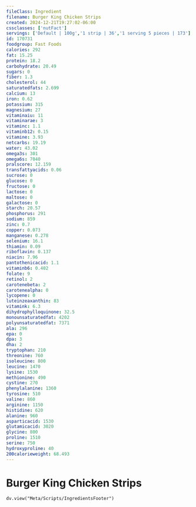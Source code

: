 ```yaml
---
fileClass: Ingredient
filename: Burger King Chicken Strips
created: 2024-12-21T19:27:02-06:00
cssclasses: ['nutFact']
servings: ['Default | 100g','1 strip | 36','1 serving 5 pieces | 173']
id: 170731
foodgroup: Fast Foods
calories: 292
fat: 15.25
protein: 18.2
carbohydrate: 20.49
sugars: 0
fiber: 1.3
cholesterol: 44
saturatedfats: 2.699
calcium: 13
iron: 0.62
potassium: 315
magnesium: 27
vitaminaiu: 11
vitaminarae: 3
vitaminc: 1.1
vitaminb12: 0.15
vitamine: 3.93
netcarbs: 19.19
water: 43.02
omega3s: 301
omega6s: 7040
pralscore: 12.159
transfattyacids: 0.06
sucrose: 0
glucose: 0
fructose: 0
lactose: 0
maltose: 0
galactose: 0
starch: 20.57
phosphorus: 291
sodium: 859
zinc: 0.7
copper: 0.073
manganese: 0.278
selenium: 16.1
thiamin: 0.09
riboflavin: 0.137
niacin: 7.96
pantothenicacid: 1.1
vitaminb6: 0.402
folate: 9
retinol: 2
carotenebeta: 2
carotenealpha: 0
lycopene: 0
luteinzeaxanthin: 83
vitamink: 6.3
dihydrophylloquinone: 32.5
monounsaturatedfat: 4202
polyunsaturatedfat: 7371
ala: 296
epa: 0
dpa: 3
dha: 2
tryptophan: 210
threonine: 760
isoleucine: 800
leucine: 1470
lysine: 1530
methionine: 490
cystine: 270
phenylalanine: 1360
tyrosine: 510
valine: 860
arginine: 1150
histidine: 620
alanine: 960
asparticacid: 1530
glutamicacid: 3020
glycine: 800
proline: 1510
serine: 750
hydroxyproline: 40
200calorieweight: 68.493
---
```


# Burger King Chicken Strips

```dataviewjs
dv.view("Meta/Scripts/IngredientsFooter")
```